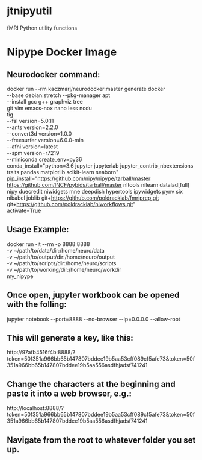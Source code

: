 # jtnipyutil
fMRI Python utility functions

# Nipype Docker Image

## Neurodocker command:
docker run --rm kaczmarj/neurodocker:master generate docker \
--base debian:stretch --pkg-manager apt \
--install gcc g++ graphviz tree \
          git vim emacs-nox nano less ncdu \
          tig  \
--fsl version=5.0.11 \
--ants version=2.2.0 \
--convert3d version=1.0.0 \
--freesurfer version=6.0.0-min \
--afni version=latest \
--spm version=r7219 \
--miniconda create_env=py36 \
  conda_install="python=3.6 jupyter jupyterlab jupyter_contrib_nbextensions
                 traits pandas matplotlib scikit-learn seaborn" \
  pip_install="https://github.com/nipy/nipype/tarball/master
               https://github.com/INCF/pybids/tarball/master
               nltools nilearn datalad[full] nipy duecredit niwidgets
               mne deepdish hypertools ipywidgets pynv six nibabel joblib
               git+https://github.com/poldracklab/fmriprep.git
               git+https://github.com/poldracklab/niworkflows.git" \
  activate=True


## Usage Example:
docker run -it --rm -p 8888:8888 \
  -v ~/path/to/data/dir:/home/neuro/data \
  -v ~/path/to/output/dir:/home/neuro/output \
  -v ~/path/to/scripts/dir:/home/neuro/scripts \
  -v ~/path/to/working/dir:/home/neuro/workdir \
  my_nipype

## Once open,  jupyter workbook can be opened with the folling:
jupyter notebook --port=8888 --no-browser --ip=0.0.0.0 --allow-root

## This will generate a key, like this:
http://97afb4516f4b:8888/?token=50f351a966bb65b147807bddee19b5aa53cff089cf5afe73&token=50f351a966bb65b147807bddee19b5aa556asdfhjadsf741241

## Change the characters at the beginning and paste it into a web browser, e.g.:
http://localhost:8888/?token=50f351a966bb65b147807bddee19b5aa53cff089cf5afe73&token=50f351a966bb65b147807bddee19b5aa556asdfhjadsf741241

## Navigate from the root to whatever folder you set up.
